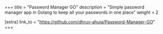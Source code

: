 +++
title = "Password Manager GO"
description = "Simple password manager app in Golang to keep all your passwords in one place"
weight = 2

[extra]
link_to = "https://github.com/dhruv-ahuja/Password-Manager-GO"
+++
